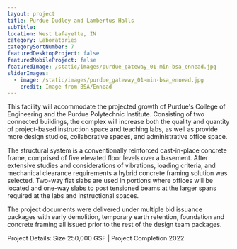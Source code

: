 ```yaml
---
layout: project
title: Purdue Dudley and Lambertus Halls
subTitle:
location: West Lafayette, IN
category: Laboratories
categorySortNumber: 7
featuredDesktopProject: false
featuredMobileProject: false
featuredImage: /static/images/purdue_gateway_01-min-bsa_ennead.jpg
sliderImages:
  - image: /static/images/purdue_gateway_01-min-bsa_ennead.jpg
    credit: Image from BSA/Ennead
---
```

This facility will accommodate the projected growth of Purdue\'s College of Engineering and the Purdue Polytechnic Institute.  Consisting of two connected buildings, the complex will increase both the quality and quantity of project-based instruction space and teaching labs, as well as provide more design studios, collaborative spaces, and administrative office space.

The structural system is a conventionally reinforced cast-in-place concrete frame, comprised of five elevated floor levels over a basement.  After extensive studies and considerations of vibrations, loading criteria, and mechanical clearance requirements a hybrid concrete framing solution was selected.  Two-way flat slabs are used in portions where offices will be located and one-way slabs to post tensioned beams at the larger spans required at the labs and instructional spaces.

The project documents were delivered under multiple bid issuance packages with early demolition, temporary earth retention, foundation and concrete framing all issued prior to the rest of the design team packages.

Project Details:  Size 250,000 GSF | Project Completion 2022



































